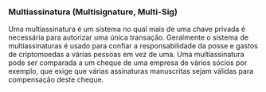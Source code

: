 ### Multiassinatura (Multisignature, Multi-Sig)

Uma multiassinatura é um sistema no qual mais de uma chave privada é necessária para autorizar uma única transação. Geralmente o sistema de multiassinaturas é usado para confiar a responsabilidade da posse e gastos de criptomoedas a várias pessoas em vez de uma. Uma multiassinatura pode ser comparada a um cheque de uma empresa de vários sócios por exemplo, que exige que várias assinaturas manuscritas sejam válidas para compensação deste cheque.
